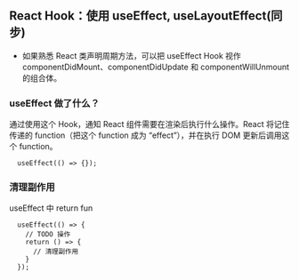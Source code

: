 ## React Hook：使用 useEffect, useLayoutEffect(同步)
* 如果熟悉 React 类声明周期方法，可以把 useEffect Hook 视作 componentDidMount、componentDidUpdate 和 componentWillUnmount 的组合体。


### useEffect 做了什么？
通过使用这个 Hook，通知 React 组件需要在渲染后执行什么操作。React 将记住传递的 function（把这个 function 成为 “effect”），并在执行 DOM 更新后调用这个 function。
```
  useEffect(() => {});
```

### 清理副作用
useEffect 中 return fun
```
  useEffect(() => {
    // TODO 操作
    return () => {
      // 清理副作用
    }
  });
```